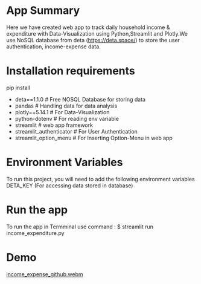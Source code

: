 # App Summary
 Here we have created web app to track daily household income & expenditure with Data-Visualization using Python,Streamlit and Plotly.We use NoSQL database from deta (https://deta.space/) to store the user authentication, income-expense data.
 
 # Installation requirements
 pip install
* deta==1.1.0 # Free NOSQL Database for storing data
* pandas # Handling data for data analysis
* plotly==5.14.1 # For Data-Visualization
* python-dotenv # For reading env variable
* streamlit # web app framework
* streamlit_authenticator # For User Authentication
* streamlit_option_menu # For Inserting Option-Menu in web app
 
# Environment Variables
To run this project, you will need to add the following environment variables DETA_KEY (For accessing data stored in database)
# Run the app
To run the app in Termminal use command :
$ streamlit run income_expenditure.py
# Demo

[income_expense_github.webm](https://github.com/NiranjanS1990/Household_daily_expense/assets/96157145/4bd0db0c-e431-4619-9ded-8e7150e8cf8f)


